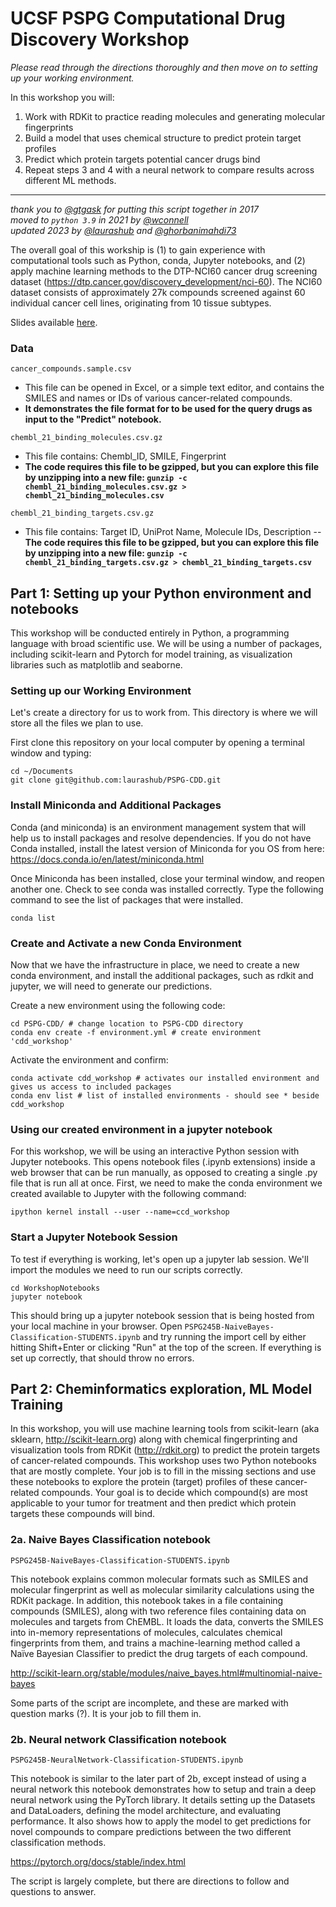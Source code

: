 # UCSF PSPG Computational Drug Discovery Workshop
*Please read through the directions thoroughly and then move on to setting up your working environment.*

In this workshop you will:

1. Work with RDKit to practice reading molecules and generating molecular fingerprints
2. Build a model that uses chemical structure to predict protein target profiles
3. Predict which protein targets potential cancer drugs bind
4. Repeat steps 3 and 4 with a neural network to compare results across different ML methods.

---

*thank you to [@gtgask](https://github.com/gtgask) for putting this script together in 2017*  
*moved to `python 3.9` in 2021 by [@wconnell](https://github.com/wconnell)*  
*updated 2023 by [@laurashub](https://github.com/laurashub) and [@ghorbanimahdi73](https://github.com/ghorbanimahdi73)*

The overall goal of this workship is (1) to gain experience with computational tools such as Python, conda, Jupyter notebooks, and (2) apply machine learning methods to the DTP-NCI60 cancer drug screening dataset (https://dtp.cancer.gov/discovery_development/nci-60). The NCI60 dataset consists of approximately 27k compounds screened against 60 individual cancer cell lines, originating from 10 tissue subtypes. 

Slides available [here](https://docs.google.com/presentation/d/1W4rIua1Z5v-R2DaMrXnbc6X9lPkZOLPNmqgAVZ7n7HA/edit?usp=sharing).

### Data
`cancer_compounds.sample.csv`
- This file can be opened in Excel, or a simple text editor, and contains the SMILES and names or IDs of various cancer-related compounds.
- **It demonstrates the file format for to be used for the query drugs as input to the "Predict" notebook.**

`chembl_21_binding_molecules.csv.gz`
- This file contains: Chembl_ID, SMILE, Fingerprint
- **The code requires this file to be gzipped, but you can explore this file by unzipping into a new file: `gunzip -c chembl_21_binding_molecules.csv.gz > chembl_21_binding_molecules.csv`**

`chembl_21_binding_targets.csv.gz`
- This file contains: Target ID, UniProt Name, Molecule IDs, Description
--**The code requires this file to be gzipped, but you can explore this file by unzipping into a new file: `gunzip -c chembl_21_binding_targets.csv.gz > chembl_21_binding_targets.csv`**

## Part 1: Setting up your Python environment and notebooks
This workshop will be conducted entirely in Python, a programming language with broad scientific use. We will be using a number of packages, including scikit-learn and Pytorch for model training, as visualization libraries such as matplotlib and seaborne. 

### Setting up our Working Environment
Let's create a directory for us to work from. This directory is where we will store all the files we plan to use.

First clone this repository on your local computer by opening a terminal window and typing:
    
    cd ~/Documents
    git clone git@github.com:laurashub/PSPG-CDD.git

### Install Miniconda and Additional Packages
Conda (and miniconda) is an environment management system that will help us to install packages and resolve dependencies. If you do not have Conda installed, install the latest version of Miniconda for you OS from here: https://docs.conda.io/en/latest/miniconda.html

Once Miniconda has been installed, close your terminal window, and reopen another one. Check to see conda was installed correctly. Type the following command to see the list of packages that were installed.

    conda list

### Create and Activate a new Conda Environment
Now that we have the infrastructure in place, we need to create a new conda environment, and install the additional packages, such as rdkit and jupyter, we will need to generate our predictions.

Create a new environment using the following code:

    cd PSPG-CDD/ # change location to PSPG-CDD directory
    conda env create -f environment.yml # create environment 'cdd_workshop'
    
Activate the environment and confirm:

    conda activate cdd_workshop # activates our installed environment and gives us access to included packages
    conda env list # list of installed environments - should see * beside cdd_workshop

### Using our created environment in a jupyter notebook

For this workshop, we will be using an interactive Python session with Jupyter notebooks. This opens notebook files (.ipynb extensions) inside a web browser that can be run manually, as opposed to creating a single .py file that is run all at once. First, we need to make the conda environment we created available to Jupyter with the following command:

    ipython kernel install --user --name=ccd_workshop 

### Start a Jupyter Notebook Session
To test if everything is working, let's open up a jupyter lab session. We'll import the modules we need to run our scripts correctly.

    cd WorkshopNotebooks
    jupyter notebook

This should bring up a jupyter notebook session that is being hosted from your local machine in your browser. Open `PSPG245B-NaiveBayes-Classification-STUDENTS.ipynb` and try running the import cell by either hitting Shift+Enter or clicking "Run" at the top of the screen. If everything is set up correctly, that should throw no errors.


## Part 2: Cheminformatics exploration, ML Model Training
In this workshop, you will use machine learning tools from scikit-learn (aka sklearn, http://scikit-learn.org) along with chemical fingerprinting and visualization tools from RDKit (http://rdkit.org) to predict the protein targets of cancer-related compounds. This workshop uses two Python notebooks that are mostly complete. Your job is to fill in the missing sections and use these notebooks to explore the protein (target) profiles of these cancer-related compounds. Your goal is to decide which compound(s) are most applicable to your tumor for treatment and then predict which protein targets these compounds will bind.


### 2a. Naive Bayes Classification notebook

`PSPG245B-NaiveBayes-Classification-STUDENTS.ipynb`

This notebook explains common molecular formats such as SMILES and molecular fingerprint as well as molecular similarity calculations using the RDKit package. In addition, this notebook takes in a file containing compounds (SMILES), along with two reference files containing data on molecules and targets from ChEMBL. It loads the data, converts the SMILES into in-memory representations of molecules, calculates chemical fingerprints from them, and trains a machine-learning method called a Naïve Bayesian Classifier to predict the drug targets of each compound.

http://scikit-learn.org/stable/modules/naive_bayes.html#multinomial-naive-bayes

Some parts of the script are incomplete, and these are marked with question marks (?). It is your job to fill them in.

### 2b. Neural network Classification notebook

`PSPG245B-NeuralNetwork-Classification-STUDENTS.ipynb`

This notebook is similar to the later part of 2b, except instead of using a neural network this notebook demonstrates how to setup and train a deep neural network using the PyTorch library. It details setting up the Datasets and DataLoaders, defining the model architecture, and evaluating performance. It also shows how to apply the model to get predictions for novel compounds to compare predictions between the two different classification methods.

https://pytorch.org/docs/stable/index.html

The script is largely complete, but there are directions to follow and questions to answer.

